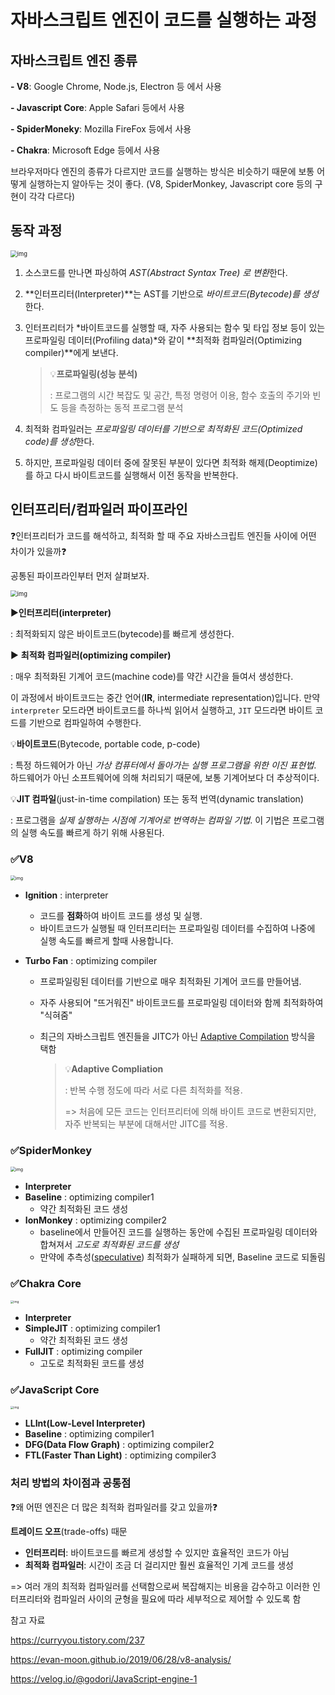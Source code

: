 # 자바스크립트 엔진이 코드를 실행하는 과정

## **자바스크립트 엔진 종류**

**- V8**: Google Chrome, Node.js, Electron 등 에서 사용

**- Javascript Core**: Apple Safari 등에서 사용

**- SpiderMoneky**: Mozilla FireFox 등에서 사용

**- Chakra**: Microsoft Edge 등에서 사용

브라우저마다 엔진의 종류가 다르지만 코드를 실행하는 방식은 비슷하기 때문에 보통 어떻게 실행하는지 알아두는 것이 좋다. (V8, SpiderMonkey, Javascript core 등의 구현이 각각 다르다)



## 동작 과정

<img src="https://github.com/baeharam/Must-Know-About-Frontend/raw/main/images/javascript/engine-overview.png" alt="img" style="zoom: 67%;" />

1. 소스코드를 만나면 파싱하여 *AST(Abstract Syntax Tree) 로 변환*한다.

2. **인터프리터(Interpreter)**는 AST를 기반으로 *바이트코드(Bytecode)를 생성*한다.

3. 인터프리터가 *바이트코드를 실행할 때, 자주 사용되는 함수 및 타입 정보 등이 있는 프로파일링 데이터(Profiling data)*와 같이 **최적화 컴파일러(Optimizing compiler)**에게 보낸다.

   > 💡**프로파일링(성능 분석)**
   >
   > : 프로그램의 시간 복잡도 및 공간, 특정 명령어 이용, 함수 호출의 주기와 빈도 등을 측정하는 동적 프로그램 분석

4. 최적화 컴파일러는 *프로파일링 데이터를 기반으로 최적화된 코드(Optimized code)를 생성*한다.

5. 하지만, 프로파일링 데이터 중에 잘못된 부분이 있다면 최적화 해제(Deoptimize) 를 하고 다시 바이트코드를 실행해서 이전 동작을 반복한다.



## 인터프리터/컴파일러 파이프라인

❓인터프리터가 코드를 해석하고, 최적화 할 때 주요 자바스크립트 엔진들 사이에 어떤 차이가 있을까❓

 공통된 파이프라인부터 먼저 살펴보자.

<img src="https://velog.velcdn.com/post-images%2Fgodori%2F55954780-f095-11e8-aca9-fd9e427a4fbc%2Foptimizing.png" alt="img" style="zoom:67%;" />

▶️**인터프리터(interpreter)**

: 최적화되지 않은 바이트코드(bytecode)를 빠르게 생성한다.

▶️ **최적화 컴파일러(optimizing compiler)**

: 매우 최적화된 기계어 코드(machine code)를 약간 시간을 들여서 생성한다.

이 과정에서 바이트코드는 중간 언어(**IR**, intermediate representation)입니다. 만약 `interpreter` 모드라면 바이트코드를 하나씩 읽어서 실행하고, `JIT` 모드라면 바이트 코드를 기반으로 컴파일하여 수행한다.

💡**바이트코드**(Bytecode, portable code, p-code)

: 특정 하드웨어가 아닌 *가상 컴퓨터에서 돌아가는 실행 프로그램을 위한 이진 표현법*. 하드웨어가 아닌 소프트웨어에 의해 처리되기 때문에, 보통 기계어보다 더 추상적이다.

💡**JIT 컴파일**(just-in-time compilation) 또는 동적 번역(dynamic translation)

: 프로그램을 *실제 실행하는 시점에 기계어로 번역하는 컴파일 기법*. 이 기법은 프로그램의 실행 속도를 빠르게 하기 위해 사용된다.

### ✅V8

<img src="https://velog.velcdn.com/post-images%2Fgodori%2F11ef5ba0-f096-11e8-9633-9ffcfcff5dfe%2Fpipleline-v8.png" alt="img" style="zoom: 50%;" />

- **Ignition** : interpreter

  - 코드를 **점화**하여 바이트 코드를 생성 및 실행. 
  - 바이트코드가 실행될 때 인터프리터는 프로파일링 데이터를 수집하여 나중에 실행 속도를 빠르게 할때 사용합니다.

- **Turbo Fan** : optimizing compiler

  - 프로파일링된 데이터를 기반으로 매우 최적화된 기계어 코드를 만들어냄.

  - 자주 사용되어 "뜨거워진" 바이트코드를 프로파일링 데이터와 함께 최적화하여 "식혀줌"

  - 최근의 자바스크립트 엔진들을 JITC가 아닌 [Adaptive Compilation](https://en.wikipedia.org/wiki/Adaptive_optimization) 방식을 택함

    > 💡**Adaptive Compliation**
    >
    > : 반복 수행 정도에 따라 서로 다른 최적화를 적용.
    >
    > => 처음에 모든 코드는 인터프리터에 의해 바이트 코드로 변환되지만, 자주 반복되는 부분에 대해서만 JITC를 적용.

### ✅SpiderMonkey

<img src="https://velog.velcdn.com/post-images%2Fgodori%2F0843b1b0-f0ae-11e8-aca9-fd9e427a4fbc%2Fpipleline-spiderMonkey.png" alt="img" style="zoom:50%;" />

- **Interpreter**
- **Baseline** : optimizing compiler1
  - 약간 최적화된 코드 생성
- **IonMonkey** : optimizing compiler2
  - baseline에서 만들어진 코드를 실행하는 동안에 수집된 프로파일링 데이터와 합쳐져서 *고도로 최적화된 코드를 생성*
  - 만약에 추측성([speculative](https://en.wikipedia.org/wiki/Speculative_execution)) 최적화가 실패하게 되면, Baseline 코드로 되돌림

### ✅Chakra Core

<img src="https://velog.velcdn.com/post-images%2Fgodori%2F33948fb0-f0ae-11e8-aca9-fd9e427a4fbc%2Fpipeline-chakra.png" alt="img" style="zoom: 33%;" />

- **Interpreter**
- **SimpleJIT** : optimizing compiler1
  - 약간 최적화된 코드 생성
- **FullJIT** : optimizing compiler
  - 고도로 최적화된 코드를 생성

### ✅JavaScript Core

<img src="https://velog.velcdn.com/post-images%2Fgodori%2F3d8e7750-f0af-11e8-a944-339eac78ddcf%2Fpipleline-jsc.png" alt="img" style="zoom:33%;" />

- **LLInt(Low-Level Interpreter)**
- **Baseline**  : optimizing compiler1
- **DFG(Data Flow Graph)** : optimizing compiler2
- **FTL(Faster Than Light)** : optimizing compiler3



### 처리 방법의 차이점과 공통점

❓왜 어떤 엔진은 더 많은 최적화 컴파일러를 갖고 있을까❓

**트레이드 오프**(trade-offs) 때문

- **인터프리터**: 바이트코드를 빠르게 생성할 수 있지만 효율적인 코드가 아님
- **최적화 컴파일러**: 시간이 조금 더 걸리지만 훨씬 효율적인 기계 코드를 생성

=> 여러 개의 최적화 컴파일러를 선택함으로써 복잡해지는 비용을 감수하고 이러한 인터프리터와 컴파일러 사이의 균형을 필요에 따라 세부적으로 제어할 수 있도록 함





참고 자료

https://curryyou.tistory.com/237

https://evan-moon.github.io/2019/06/28/v8-analysis/

https://velog.io/@godori/JavaScript-engine-1